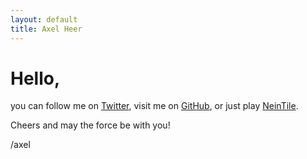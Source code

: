 ```yaml
---
layout: default
title: Axel Heer
---
```


# Hello,

you can follow me on [Twitter][T], visit me on [GitHub][G], or just play [NeinTile][N].

Cheers and may the force be with you!

/axel


[T]: https://twitter.com/axelheer
[G]: https://github.com/axelheer
[N]: https://axel.heer.io/nein-tile
